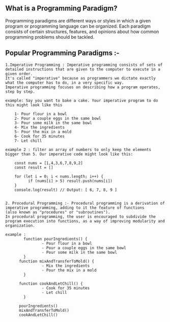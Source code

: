 
## What is a Programming Paradigm?
Programming paradigms are different ways or styles in which a given program or programming language can be organized. Each paradigm consists of certain structures, features, and opinions about how common programming problems should be tackled.

## Popular Programming Paradigms :-

    1.Imperative Programming : Imperative programming consists of sets of detailed instructions that are given to the computer to execute in a given order. 
    It's called "imperative" because as programmers we dictate exactly what the computer has to do, in a very specific way.
    Imperative programming focuses on describing how a program operates, step by step.

    example: Say you want to bake a cake. Your imperative program to do this might look like this 

        1- Pour flour in a bowl
        2- Pour a couple eggs in the same bowl
        3- Pour some milk in the same bowl
        4- Mix the ingredients
        5- Pour the mix in a mold
        6- Cook for 35 minutes
        7- Let chill

    example 2 : filter an array of numbers to only keep the elements bigger than 5. Our imperative code might look like this:

        const nums = [1,4,3,6,7,8,9,2]
        const result = []

        for (let i = 0; i < nums.length; i++) {
              if (nums[i] > 5) result.push(nums[i])
        }
        console.log(result) // Output: [ 6, 7, 8, 9 ]


    2. Procedural Programming :- Procedural programming is a derivation of imperative programming, adding to it the feature of functions 
    (also known as "procedures" or "subroutines").
    In procedural programming, the user is encouraged to subdivide the program execution into functions, as a way of improving modularity and organization.

    example :
            function pourIngredients() {
                    - Pour flour in a bowl
                    - Pour a couple eggs in the same bowl
                    - Pour some milk in the same bowl
            }
          function mixAndTransferToMold() {
                    - Mix the ingredients
                    - Pour the mix in a mold
            }

          function cookAndLetChill() {
                    - Cook for 35 minutes
                    - Let chill
            }

          pourIngredients()
          mixAndTransferToMold()
          cookAndLetChill()
